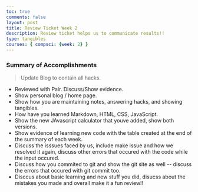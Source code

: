 ```yaml
---
toc: true
comments: false
layout: post
title: Review Ticket Week 2
description: Review ticket helps us to communicate results!!
type: tangibles
courses: { compsci: {week: 2} }
---
```


### Summary of Accomplishments
> Update Blog to contain all hacks.  
- Reviewed with Pair.  Discuss/Show evidence.
- Show personal blog / home page.
- Show how you are maintaining notes, answering hacks, and showing tangibles.  
- How have you learned Markdown, HTML, CSS, JavaScript.
- Show the new JAvascript calculator that youve added, show both versions.
- Show evidence of learning new code with the table created at the end of the summary of each week.
- Discuss the isssues faced by us, include make issue and how we resolved it again, discuss other errors that occured with the code while the input occured.
- Discuss how you commited to git and show the git site as well -- discuss the errors that occured with git commit too.
- Disccus about basic learning and new stuff you did, disucss about the mistakes you made and overall make it a fun review!!